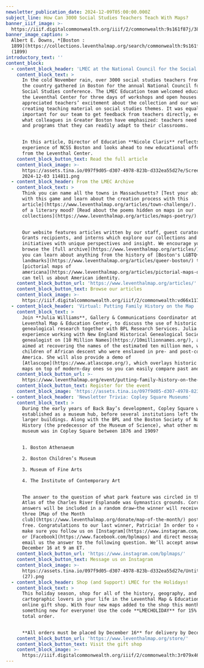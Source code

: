 ```yaml
---
newsletter_publication_date: 2024-12-09T05:00:00.000Z
subject_line: How Can 3000 Social Studies Teachers Teach With Maps?
banner_iiif_image: >-
  https://iiif.digitalcommonwealth.org/iiif/2/commonwealth:9s161f87j/383,1207,7070,946/1450,/0/default.jpg
banner_image_caption: >
  Albert E. Downs, *[Boston :
  1899](https://collections.leventhalmap.org/search/commonwealth:9s161f868)*
  (1899)
introductory_text: ''
content_block:
  - content_block_header: 'LMEC at the National Council for the Social Studies conference '
    content_block_text: >
      In the cold November rain, over 3000 social studies teachers from around
      the country gathered in Boston for the annual National Council for the
      Social Studies conference. The LMEC Education team welcomed educators to
      the Leventhal Center for three days of workshops and open houses. We
      appreciated teachers’ excitement about the collection and our work
      creating teaching material on social studies themes. It was equally
      important for our team to get feedback from teachers directly, echoing
      what colleagues in Greater Boston have emphasized: teachers need resources
      and programs that they can readily adapt to their classrooms.


      In this article, Director of Education **Nicole Claris** reflects on the
      experience of NCSS Boston and looks ahead to new educational offerings
      from the Leventhal Center.
    content_block_button_text: Read the full article
    content_block_image: >-
      https://assets.tina.io/097f9d05-d307-4978-823b-d332ea55d27e/Screenshot
      2024-12-03 114811.png
  - content_block_header: From the LMEC Archive
    content_block_text: >
      Think you can name all the towns in Massachusetts? [Test your abilities
      with this game and learn about the creation process with this
      article](https://www.leventhalmap.org/articles/town-challenge/). In more
      of a literary mood? [Read about the poems hidden on maps in our
      collections](https://www.leventhalmap.org/articles/maps-poetry/).


      Our website features articles written by our staff, guest curators, Small
      Grants recipients, and interns which explore our collections and research
      initiatives with unique perspectives and insight. We encourage you to
      browse the [full archive](https://www.leventhalmap.org/articles/), where
      you can learn about anything from the history of [Boston's LGBTQ+
      landmarks](https://www.leventhalmap.org/articles/queer-boston/) to what
      [pictorial maps of
      americana](https://www.leventhalmap.org/articles/pictorial-maps-of-americana/)
      can tell us about American identity.
    content_block_button_url: 'https://www.leventhalmap.org/articles/'
    content_block_button_text: Browse our articles
    content_block_image: >-
      https://iiif.digitalcommonwealth.org/iiif/2/commonwealth:vd66x1175/full/,1200/0/default.jpg
  - content_block_header: 'Virtual: Putting Family History on the Map · December 11, 6 pm ET'
    content_block_text: >
      Join **Julia Williams**, Gallery & Communications Coordinator at the
      Leventhal Map & Education Center, to discuss the use of historic maps for
      genealogical research together with BPL Research Services. Julia has
      experience working with New England Historical Genealogical Society as a
      genealogist on [10 Million Names](https://10millionnames.org/), a project
      aimed at recovering the names of the estimated ten million men, women, and
      children of African descent who were enslaved in pre- and post-colonial
      America. She will also provide a demo of
      [Atlascope](https://www.atlascope.org/), which overlays historic property
      maps on top of modern-day ones so you can easily compare past and present.
    content_block_button_url: >-
      https://www.leventhalmap.org/event/putting-family-history-on-the-map-202412/
    content_block_button_text: Register for the event
    content_block_image: 'https://assets.tina.io/097f9d05-d307-4978-823b-d332ea55d27e/briston 2.png'
  - content_block_header: 'Newsletter Trivia: Copley Square Museums'
    content_block_text: >
      During the early years of Back Bay’s development, Copley Square was
      established as a museum hub, before several institutions left the area for
      larger buildings. Along with the BPL and the Boston Society of Natural
      History (the predecessor of the Museum of Science), what other major
      museum was in Copley Square between 1876 and 1909?


      1. Boston Athenaeum

      2. Boston Children’s Museum

      3. Museum of Fine Arts

      4. The Institute of Contemporary Art


      The answer to the question of what park feature was circled in the 1917
      Atlas of the Charles River Esplanade was Gymnastics grounds. Correct
      answers will be included in a random draw—the winner will receive the next
      three [Map of the Month
      club](https://www.leventhalmap.org/donate/map-of-the-month/) postcards for
      free. Congratulations to our last winner, Patricia! In order to enter,
      make sure you follow us on [Instagram](https://www.instagram.com/bplmaps/)
      or [Facebook](https://www.facebook.com/bplmaps) and direct message or
      email us the answer to the following question. We’ll accept answers until
      December 16 at 9 am ET.
    content_block_button_url: 'https://www.instagram.com/bplmaps/'
    content_block_button_text: Message us on Instagram
    content_block_image: >-
      https://assets.tina.io/097f9d05-d307-4978-823b-d332ea55d27e/Untitled
      (27).png
  - content_block_header: Shop (and Support) LMEC for the Holidays!
    content_block_text: >
      This holiday season, shop for all of the history, geography, and
      cartographic lovers in your life in the Leventhal Map & Education Center
      online gift shop. With four new maps added to the shop this month, there’s
      something new for everyone! Use the code **LMECHOLIDAY** for 15% off your
      total order.


      **All orders must be placed by December 16** for delivery by December 25.
    content_block_button_url: 'https://www.leventhalmap.org/store/'
    content_block_button_text: Visit the gift shop
    content_block_image: >-
      https://iiif.digitalcommonwealth.org/iiif/2/commonwealth:3r079x46b/2145,1771,1675,2423/full/0/default.jpg
---
```


